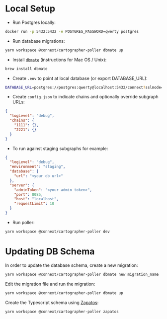 # Local Setup

- Run Postgres locally:

```sh
docker run -p 5432:5432 -e POSTGRES_PASSWORD=qwerty postgres
```

- Run database migrations:

```sh
yarn workspace @connext/cartographer-poller dbmate up
```

- Install [`dbmate`](https://github.com/amacneil/dbmate) (instructions for Mac OS / Unix):

```sh
brew install dbmate
```

- Create `.env` to point at local database (or export DATABASE_URL):

```sh
DATABASE_URL=postgres://postgres:qwerty@localhost:5432/connext?sslmode=disable
```

- Create `config.json` to indicate chains and optionally override subgraph URLs:

```json
{
  "logLevel": "debug",
  "chains": {
    "1111": {},
    "2221": {}
  }
}
```

- To run against staging subgraphs for example:

```json
{
  "logLevel": "debug",
  "environment": "staging",
  "database": {
    "url": "<your db url>"
  },
  "server": {
    "adminToken": "<your admin token>",
    "port": 8085,
    "host": "localhost",
    "requestLimit": 10
  }
}
```

- Run poller:

```sh
yarn workspace @connext/cartographer-poller dev
```

# Updating DB Schema

In order to update the database schema, create a new migration:

```sh
yarn workspace @connext/cartographer-poller dbmate new migration_name
```

Edit the migration file and run the migration:

```sh
yarn workspace @connext/cartographer-poller dbmate up
```

Create the Typescript schema using [Zapatos](https://jawj.github.io/zapatos/):

```sh
yarn workspace @connext/cartographer-poller zapatos
```
